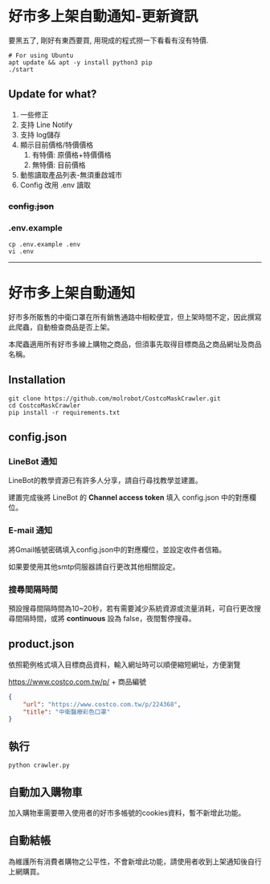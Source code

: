 # 好市多上架自動通知-更新資訊
要黑五了, 剛好有東西要買, 用現成的程式撈一下看看有沒有特價.
```
# For using Ubuntu
apt update && apt -y install python3 pip
./start
```
## Update for what?
1. 一些修正
2. 支持 Line Notify
3. 支持 log儲存
4. 顯示目前價格/特價價格
    1. 有特價: 原價格+特價價格
    2. 無特價: 目前價格
5. 動態讀取產品列表-無須重啟城市
6. Config 改用 .env 讀取

### ~~config.json~~
### .env.example
```
cp .env.example .env
vi .env
```
---

# 好市多上架自動通知
好市多所販售的中衛口罩在所有銷售通路中相較便宜，但上架時間不定，因此撰寫此爬蟲，自動檢查商品是否上架。

本爬蟲適用所有好市多線上購物之商品，但須事先取得目標商品之商品網址及商品名稱。

## Installation
```
git clone https://github.com/molrobot/CostcoMaskCrawler.git
cd CostcoMaskCrawler
pip install -r requirements.txt
```
## config.json

### LineBot 通知
LineBot的教學資源已有許多人分享，請自行尋找教學並建置。

建置完成後將 LineBot 的 **Channel access token** 填入 config.json 中的對應欄位。

### E-mail 通知
將Gmail帳號密碼填入config.json中的對應欄位，並設定收件者信箱。

如果要使用其他smtp伺服器請自行更改其他相關設定。

### 搜尋間隔時間
預設搜尋間隔時間為10~20秒，若有需要減少系統資源或流量消耗，可自行更改搜尋間隔時間，或將 **continuous** 設為 false，夜間暫停搜尋。

## product.json
依照範例格式填入目標商品資料，輸入網址時可以順便縮短網址，方便瀏覽

https://www.costco.com.tw/p/ + 商品編號

```json
{
    "url": "https://www.costco.com.tw/p/224368",
    "title": "中衛醫療彩色口罩"
}
```

## 執行
```
python crawler.py
```

## 自動加入購物車
加入購物車需要帶入使用者的好市多帳號的cookies資料，暫不新增此功能。

## 自動結帳
為維護所有消費者購物之公平性，不會新增此功能，請使用者收到上架通知後自行上網購買。